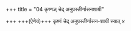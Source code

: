 +++
title = "04 कृष्णञ् चेद् अनुपस्तीर्णासनशायी"

+++
+++(ऐणेयं)+++ कृष्णं चेद् अनुपस्तीर्णासन-शायी स्यात् ४